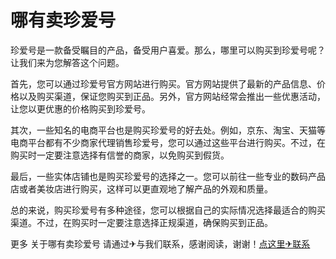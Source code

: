 # 哪有卖珍爱号

珍爱号是一款备受瞩目的产品，备受用户喜爱。那么，哪里可以购买到珍爱号呢？让我们来为您解答这个问题。

首先，您可以通过珍爱号官方网站进行购买。官方网站提供了最新的产品信息、价格以及购买渠道，保证您购买到正品。另外，官方网站经常会推出一些优惠活动，让您以更优惠的价格购买到珍爱号。

其次，一些知名的电商平台也是购买珍爱号的好去处。例如，京东、淘宝、天猫等电商平台都有不少商家代理销售珍爱号，您可以通过这些平台进行购买。不过，在购买时一定要注意选择有信誉的商家，以免购买到假货。

最后，一些实体店铺也是购买珍爱号的选择之一。您可以前往一些专业的数码产品店或者美妆店进行购买，这样可以更直观地了解产品的外观和质量。

总的来说，购买珍爱号有多种途径，您可以根据自己的实际情况选择最适合的购买渠道。不过，在购买时一定要注意选择正规渠道，确保购买到正品。

更多 关于哪有卖珍爱号 请通过✈与我们联系，感谢阅读，谢谢！[点这里✈联系](https://a.k02.cc)